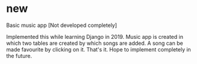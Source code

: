 # new
Basic music app [Not developed completely]

Implemented this while learning Django in 2019.
Music app is created in which two tables are created by which songs are added. A song can be made favourite by clicking on it.
That's it. Hope to implement completely in the future.
